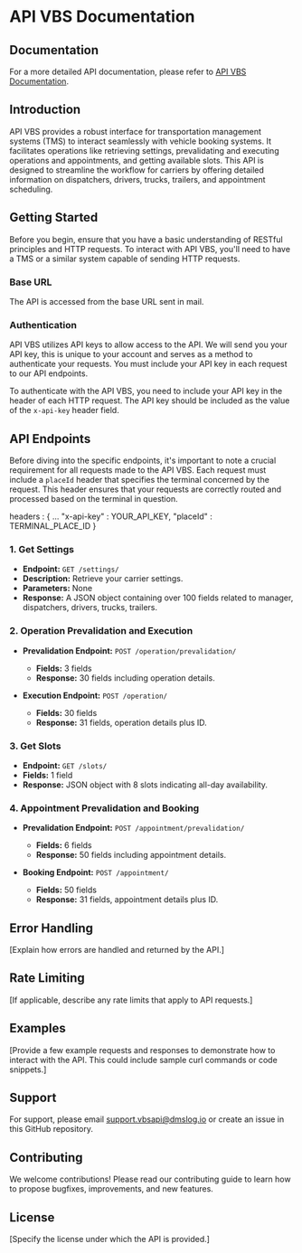 # API VBS Documentation

## Documentation

For a more detailed API documentation, please refer to [API VBS Documentation](https://documenter.getpostman.com/view/15107629/2sA2r9VhiD#intro).

## Introduction

API VBS provides a robust interface for transportation management systems (TMS) to interact seamlessly with vehicle booking systems. It facilitates operations like retrieving settings, prevalidating and executing operations and appointments, and getting available slots. This API is designed to streamline the workflow for carriers by offering detailed information on dispatchers, drivers, trucks, trailers, and appointment scheduling.

## Getting Started

Before you begin, ensure that you have a basic understanding of RESTful principles and HTTP requests. To interact with API VBS, you'll need to have a TMS or a similar system capable of sending HTTP requests.

### Base URL

The API is accessed from the base URL sent in mail.

### Authentication

API VBS utilizes API keys to allow access to the API. We will send you your API key, this is unique to your account and serves as a method to authenticate your requests.
You must include your API key in each request to our API endpoints.

To authenticate with the API VBS, you need to include your API key in the header of each HTTP request. The API key should be included as the value of the `x-api-key` header field.


## API Endpoints

Before diving into the specific endpoints, it's important to note a crucial requirement for all requests made to the API VBS. Each request must include a `placeId` header that specifies the terminal concerned by the request. This header ensures that your requests are correctly routed and processed based on the terminal in question.


headers : {
    ...
    "x-api-key" : YOUR_API_KEY,
    "placeId" : TERMINAL_PLACE_ID
}

### 1. Get Settings

- **Endpoint:** `GET /settings/`
- **Description:** Retrieve your carrier settings.
- **Parameters:** None
- **Response:** A JSON object containing over 100 fields related to manager, dispatchers, drivers, trucks, trailers.

### 2. Operation Prevalidation and Execution

- **Prevalidation Endpoint:** `POST /operation/prevalidation/`
    - **Fields:** 3 fields
    - **Response:** 30 fields including operation details.

- **Execution Endpoint:** `POST /operation/`
    - **Fields:** 30 fields
    - **Response:** 31 fields, operation details plus ID.

### 3. Get Slots

- **Endpoint:** `GET /slots/`
- **Fields:** 1 field
- **Response:** JSON object with 8 slots indicating all-day availability.

### 4. Appointment Prevalidation and Booking

- **Prevalidation Endpoint:** `POST /appointment/prevalidation/`
    - **Fields:** 6 fields
    - **Response:** 50 fields including appointment details.

- **Booking Endpoint:** `POST /appointment/`
    - **Fields:** 50 fields
    - **Response:** 31 fields, appointment details plus ID.

## Error Handling

[Explain how errors are handled and returned by the API.]

## Rate Limiting

[If applicable, describe any rate limits that apply to API requests.]

## Examples

[Provide a few example requests and responses to demonstrate how to interact with the API. This could include sample curl commands or code snippets.]


## Support

For support, please email support.vbsapi@dmslog.io or create an issue in this GitHub repository.

## Contributing

We welcome contributions! Please read our contributing guide to learn how to propose bugfixes, improvements, and new features.

## License

[Specify the license under which the API is provided.]
